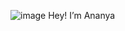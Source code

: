 ![image](https://github.com/user-attachments/assets/5563fb88-c3b6-42ca-a934-97954c5cb632) Hey! I’m Ananya
